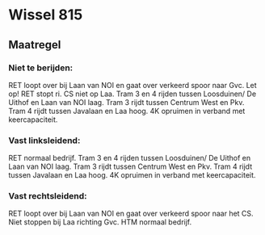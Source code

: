 # Wissel 815
## Maatregel
### Niet te berijden:
RET loopt over bij Laan van NOI en gaat over verkeerd spoor naar Gvc.
Let op! RET stopt ri. CS niet op Laa.
Tram 3 en 4 rijden tussen Loosduinen/ De Uithof en Laan van NOI laag.
Tram 3 rijdt tussen Centrum West en Pkv.
Tram 4 rijdt tussen Javalaan en Laa hoog.
4K opruimen in verband met keercapaciteit.
### Vast linksleidend:
RET normaal bedrijf.
Tram 3 en 4  rijden tussen Loosduinen/ De Uithof en Laan van NOI laag.
Tram 3 rijdt tussen Centrum West en Pkv.
Tram 4 rijdt tussen Javalaan en Laa hoog.
4K opruimen in verband met keercapaciteit.
### Vast rechtsleidend:
RET loopt over bij Laan van NOI en gaat over verkeerd spoor naar het CS.
Niet stoppen bij Laa richting Gvc.
HTM normaal bedrijf.
